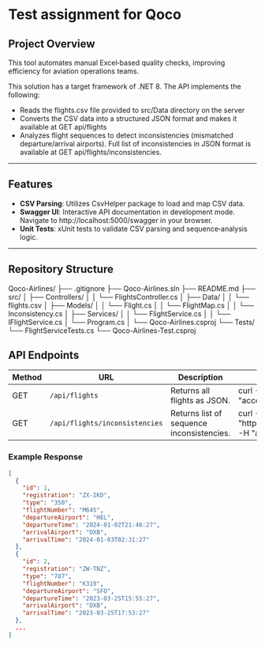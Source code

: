 # Test assignment for Qoco

## Project Overview  
This tool automates manual Excel‑based quality checks, improving efficiency for aviation operations teams.

This solution has a target framework of .NET 8. The API implements the following: 
- Reads the flights.csv file provided to src/Data directory on the server
- Converts the CSV data into a structured JSON format and makes it available at GET api/flights
- Analyzes flight sequences to detect inconsistencies (mismatched departure/arrival airports). Full list of inconsistencies in JSON format is available at GET api/flights/inconsistencies. 

---

## Features
- **CSV Parsing**: Utilizes CsvHelper package to load and map CSV data.  
- **Swagger UI**: Interactive API documentation in development mode. Navigate to http://localhost:5000/swagger in your browser.
- **Unit Tests**: xUnit tests to validate CSV parsing and sequence‑analysis logic.
---

## Repository Structure

Qoco-Airlines/
├── .gitignore
├── Qoco-Airlines.sln
├── README.md
├── src/
│ ├── Controllers/
│ │ └── FlightsController.cs
│ ├── Data/
│ │ └── flights.csv 
│ ├── Models/ 
│ │ └── Flight.cs
│ │ └── FlightMap.cs
│ │ └── Inconsistency.cs
│ ├── Services/ 
│ │ └── FlightService.cs
│ │ └── IFlightService.cs
│ └── Program.cs 
│ └── Qoco-Airlines.csproj 
└── Tests/
  └── FlightServiceTests.cs
  └── Qoco-Airlines-Test.csproj

## API Endpoints
| Method | URL                            | Description                               | Example command                                                                         |
| ------ | ------------------------------ | ----------------------------------------- |-----------------------------------------------------------------------------------------|
| GET    | `/api/flights`                 | Returns all flights as JSON.              | curl -X GET "http://localhost:5000/api/Flights" -H "accept: text/plain"                 |
| GET    | `/api/flights/inconsistencies` | Returns list of sequence inconsistencies. |	curl -X GET "http://localhost:5000/api/Flights/inconsistencies" -H "accept: text/plain" |

### Example Response

```json
[
  {
    "id": 1,
    "registration": "ZX-IKD",
    "type": "350",
    "flightNumber": "M645",
    "departureAirport": "HEL",
    "departureTime": "2024-01-02T21:46:27",
    "arrivalAirport": "DXB",
    "arrivalTime": "2024-01-03T02:31:27"
  },
  {
    "id": 2,
    "registration": "ZW-TNZ",
    "type": "787",
    "flightNumber": "K319",
    "departureAirport": "SFO",
    "departureTime": "2023-03-25T15:55:27",
    "arrivalAirport": "DXB",
    "arrivalTime": "2023-03-25T17:53:27"
  },
  ...
]
